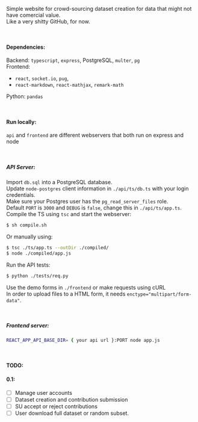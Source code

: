 
Simple website for crowd-sourcing dataset creation for data that might not have comercial value.     
Like a very shitty GitHub, for now.    

&nbsp;

#### Dependencies:      
Backend: `typescript`, `express`, PostgreSQL, `multer`, `pg`       
Frontend:      
* `react`, `socket.io`, `pug`,      
* `react-markdown`, `react-mathjax`, `remark-math`          

Python: `pandas`  

&nbsp;

#### Run locally:

`api` and `frontend` are different webservers that both run on express and node

&nbsp;
##### API Server:

Import `db.sql` into a PostgreSQL database.     
Update `node-postgres` client information in `./api/ts/db.ts` with your login credentials.     
Make sure your Postgres user has the `pg_read_server_files` role.   
Default `PORT` is `3000` and `DEBUG` is `false`, change this in `./api/ts/app.ts`.      
Compile the TS using `tsc` and start the webserver:
```bash
$ sh compile.sh
```
Or manually using:
```bash
$ tsc ./ts/app.ts --outDir ./compiled/
$ node ./compiled/app.js
```
Run the API tests:
```bash
$ python ./tests/req.py
```
Use the demo forms in `./frontend` or make requests using cURL     
In order to upload files to a HTML form, it needs `enctype="multipart/form-data"`.
      
&nbsp;

##### Frontend server:
```bash
REACT_APP_API_BASE_DIR= { your api url }:PORT node app.js
```

&nbsp;

#### TODO:
#### 0.1:
* [ ] Manage user accounts
* [ ] Dataset creation and contribution submission
* [ ] SU accept or reject contributions
* [ ] User download full dataset or random subset.
